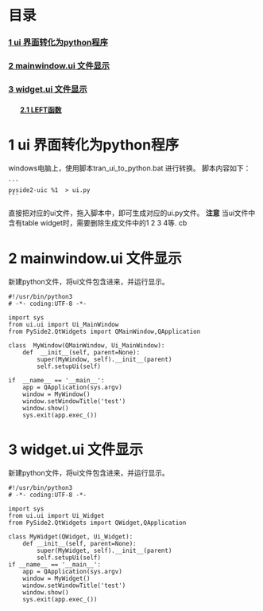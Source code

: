 # 目录

<h3><a href="#title1">1 ui 界面转化为python程序 </a> </h3>
<h3><a href="#title2">2 mainwindow.ui 文件显示 </a> </h3>
<h3><a href="#title3">3 widget.ui 文件显示 </a> </h3>
		<h4><ul><a href="#title2.1">2.1 LEFT函数</a> </h4>


<div style="page-break-after:always"></div>

  <h1 id="title1">1 ui 界面转化为python程序</h1>  
  windows电脑上，使用脚本tran_ui_to_python.bat  进行转换。
  脚本内容如下：
  
	```
	pyside2-uic %1  > ui.py
	```
直接把对应的ui文件，拖入脚本中，即可生成对应的ui.py文件。
**注意** 当ui文件中含有table widget时，需要删除生成文件中的1 2 3 4等.
cb

  <h1 id="title2">2 mainwindow.ui 文件显示</h1>  
  新建python文件，将ui文件包含进来，并运行显示。

```
#!/usr/bin/python3
# -*- coding:UTF-8 -*-

import sys
from ui.ui import Ui_MainWindow
from PySide2.QtWidgets import QMainWindow,QApplication

class  MyWindow(QMainWindow, Ui_MainWindow):
	def  __init__(self, parent=None):
		super(MyWindow, self).__init__(parent)
		self.setupUi(self)

if  __name__ == '__main__':
	app = QApplication(sys.argv)
	window = MyWindow()
	window.setWindowTitle('test')
	window.show()
	sys.exit(app.exec_())
```


  <h1 id="title3">3 widget.ui 文件显示</h1>  
  新建python文件，将ui文件包含进来，并运行显示。

```
#!/usr/bin/python3
# -*- coding:UTF-8 -*-

import sys
from ui.ui import Ui_Widget
from PySide2.QtWidgets import QWidget,QApplication

class MyWidget(QWidget, Ui_Widget):
    def __init__(self, parent=None):
        super(MyWidget, self).__init__(parent)
        self.setupUi(self)
if __name__ == '__main__':
    app = QApplication(sys.argv)
    window = MyWidget()
    window.setWindowTitle('test')
    window.show()
    sys.exit(app.exec_())
```








<!--stackedit_data:
eyJoaXN0b3J5IjpbLTI4MzI4MzgzMiwtMjAxOTI3NDI2MywtMT
M5OTg5Mjc1NywxNzA1MDUzNzMyXX0=
-->